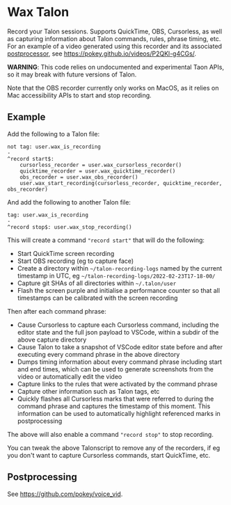 # Wax Talon

Record your Talon sessions. Supports QuickTime, OBS, Cursorless, as well as capturing information about Talon commands, rules, phrase timing, etc. For an example of a video generated using this recorder and its associated [postprocessor](https://github.com/pokey/voice_vid), see https://pokey.github.io/videos/P2QKl-g4CGs/.

**WARNING**: This code relies on undocumented and experimental Taon APIs, so it may break with future versions of Talon.

Note that the OBS recorder currently only works on MacOS, as it relies on Mac accessibility APIs to start and stop recording.

## Example

Add the following to a Talon file:

```talon
not tag: user.wax_is_recording
-
^record start$:
    cursorless_recorder = user.wax_cursorless_recorder()
    quicktime_recorder = user.wax_quicktime_recorder()
    obs_recorder = user.wax_obs_recorder()
    user.wax_start_recording(cursorless_recorder, quicktime_recorder, obs_recorder)
```

And add the following to another Talon file:

```talon
tag: user.wax_is_recording
-
^record stop$: user.wax_stop_recording()
```

This will create a command `"record start"` that will do the following:

- Start QuickTime screen recording
- Start OBS recording (eg to capture face)
- Create a directory within `~/talon-recording-logs` named by the current timestamp in UTC, eg `~/talon-recording-logs/2022-02-23T17-18-00/`
- Capture git SHAs of all directories within `~/.talon/user`
- Flash the screen purple and initialise a performance counter so that all timestamps can be calibrated with the screen recording

Then after each command phrase:

- Cause Cursorless to capture each Cursorless command, including the editor state and the full json payload to VSCode, within a subdir of the above capture directory
- Cause Talon to take a snapshot of VSCode editor state before and after executing every command phrase in the above directory
- Dumps timing information about every command phrase including start and end times, which can be used to generate screenshots from the video or automatically edit the video
- Capture links to the rules that were activated by the command phrase
- Capture other information such as Talon tags, etc
- Quickly flashes all Cursorless marks that were referred to during the command phrase and captures the timestamp of this moment. This information can be used to automatically highlight referenced marks in postprocessing

The above will also enable a command `"record stop"` to stop recording.

You can tweak the above Talonscript to remove any of the recorders, if eg you don't want to capture Cursorless commands, start QuickTime, etc.

## Postprocessing

See https://github.com/pokey/voice_vid.
